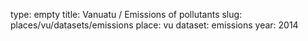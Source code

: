 type: empty
title: Vanuatu / Emissions of pollutants
slug: places/vu/datasets/emissions
place: vu
dataset: emissions
year: 2014

